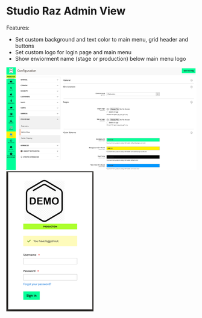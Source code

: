 # Studio Raz Admin View

Features:
- Set custom background and text color to main menu, grid header and buttons 
- Set custom logo for login page and main menu 
- Show enviorment name (stage or production) below main menu logo

![alt text](docs/screenshots/demo.png)
![alt text](docs/screenshots/login.png)
